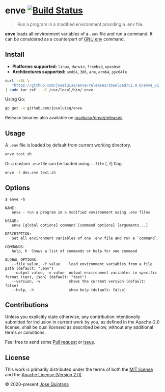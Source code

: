 # enve [![Build Status](https://travis-ci.com/joseluisq/enve.svg?branch=master)](https://travis-ci.com/joseluisq/enve)

> Run a program in a modified environment providing a .env file.

**enve** loads all environment variables of a `.env` file and run a command. It can be considered as a counterpart of [GNU env](https://www.gnu.org/software/coreutils/manual/html_node/env-invocation.html) command.

## Install

- **Platforms supported:** `linux`, `darwin`, `freebsd`, `openbsd`
- **Architectures supported:** `amd64`, `386`, `arm`, `arm64`, `ppc64le`

```sh
curl -sSL \
   "https://github.com/joseluisq/enve/releases/download/v1.0.0/enve_v1.0.0_linux_amd64.tar.gz" \
| sudo tar zxf - -C /usr/local/bin/ enve
```

Using Go:

```sh
go get -u github.com/joseluisq/enve
```

Release binaries also available on [joseluisq/enve/releases](https://github.com/joseluisq/enve/releases)

## Usage

A `.env` file is loaded by default from current working directory.

```sh
enve test.sh
```

Or a custom `.env` file can be loaded using `--file` (`-f`) flag.

```sh
enve -f dev.env test.sh
```

## Options

```
$ enve -h

NAME:
   enve - run a program in a modified environment using .env files

USAGE:
   enve [global options] command [command options] [arguments...]

DESCRIPTION:
   Set all environment variables of one .env file and run a `command`.

COMMANDS:
   help, h  Shows a list of commands or help for one command

GLOBAL OPTIONS:
   --file value, -f value    load environment variables from a file path (default: ".env")
   --output value, -o value  output environment variables in specific format (text, json) (default: "text")
   --version, -v             shows the current version (default: false)
   --help, -h                show help (default: false)
```

## Contributions

Unless you explicitly state otherwise, any contribution intentionally submitted for inclusion in current work by you, as defined in the Apache-2.0 license, shall be dual licensed as described below, without any additional terms or conditions.

Feel free to send some [Pull request](https://github.com/joseluisq/enve/pulls) or [issue](https://github.com/joseluisq/enve/issues).

## License

This work is primarily distributed under the terms of both the [MIT license](LICENSE-MIT) and the [Apache License (Version 2.0)](LICENSE-APACHE).

© 2020-present [Jose Quintana](https://git.io/joseluisq)
